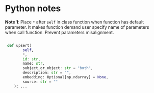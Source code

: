 # Python notes


**Note 1**: Place `*` after `self` in class function when function has default parameter. It makes function demand user specify name of parameters when call function. Prevent parameters misalignment.

```python

 def upsert(
        self,
        *,
        id: str,
        name: str,
        subject_or_object: str = "both",
        description: str = "",
        embedding: Optional[np.ndarray] = None,
        source: str = ""
    ): ...

```